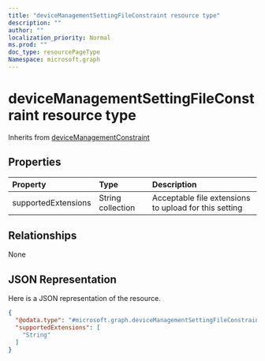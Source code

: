 ```yaml
---
title: "deviceManagementSettingFileConstraint resource type"
description: ""
author: ""
localization_priority: Normal
ms.prod: ""
doc_type: resourcePageType
Namespace: microsoft.graph
---
```



# deviceManagementSettingFileConstraint resource type




Inherits from [deviceManagementConstraint](../resources/deviceManagementConstraint.md)

## Properties
|Property|Type|Description|
|:---|:---|:---|
|supportedExtensions|String collection|Acceptable file extensions to upload for this setting|

## Relationships
None

## JSON Representation
Here is a JSON representation of the resource.
<!-- {
  "blockType": "resource",
  "@odata.type": "microsoft.graph.deviceManagementSettingFileConstraint"
}
-->
``` json
{
  "@odata.type": "#microsoft.graph.deviceManagementSettingFileConstraint",
  "supportedExtensions": [
    "String"
  ]
}
```

